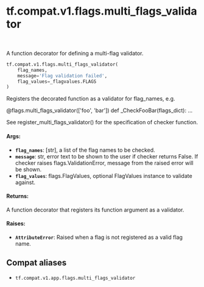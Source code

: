 <div itemscope itemtype="http://developers.google.com/ReferenceObject">
<meta itemprop="name" content="tf.compat.v1.flags.multi_flags_validator" />
<meta itemprop="path" content="Stable" />
</div>

# tf.compat.v1.flags.multi_flags_validator

<!-- Insert buttons and diff -->

<table class="tfo-notebook-buttons tfo-api" align="left">
</table>



A function decorator for defining a multi-flag validator.

``` python
tf.compat.v1.flags.multi_flags_validator(
    flag_names,
    message='Flag validation failed',
    flag_values=_flagvalues.FLAGS
)
```



<!-- Placeholder for "Used in" -->

Registers the decorated function as a validator for flag_names, e.g.

@flags.multi_flags_validator(['foo', 'bar'])
def _CheckFooBar(flags_dict):
  ...

See register_multi_flags_validator() for the specification of checker
function.

#### Args:


* <b>`flag_names`</b>: [str], a list of the flag names to be checked.
* <b>`message`</b>: str, error text to be shown to the user if checker returns False.
    If checker raises flags.ValidationError, message from the raised
    error will be shown.
* <b>`flag_values`</b>: flags.FlagValues, optional FlagValues instance to validate
    against.


#### Returns:

A function decorator that registers its function argument as a validator.



#### Raises:


* <b>`AttributeError`</b>: Raised when a flag is not registered as a valid flag name.

## Compat aliases

* `tf.compat.v1.app.flags.multi_flags_validator`

